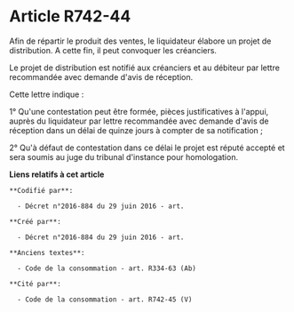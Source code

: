 # Article R742-44

Afin de répartir le produit des ventes, le liquidateur élabore un projet de distribution. A cette fin, il peut convoquer les
créanciers.

Le projet de distribution est notifié aux créanciers et au débiteur par lettre recommandée avec demande d'avis de réception.

Cette lettre indique :

1° Qu'une contestation peut être formée, pièces justificatives à l'appui, auprès du liquidateur par lettre recommandée avec
demande d'avis de réception dans un délai de quinze jours à compter de sa notification ;

2° Qu'à défaut de contestation dans ce délai le projet est réputé accepté et sera soumis au juge du tribunal d'instance pour
homologation.

**Liens relatifs à cet article**

	**Codifié par**:

	  - Décret n°2016-884 du 29 juin 2016 - art.

	**Créé par**:

	  - Décret n°2016-884 du 29 juin 2016 - art.

	**Anciens textes**:

	  - Code de la consommation - art. R334-63 (Ab)

	**Cité par**:

	  - Code de la consommation - art. R742-45 (V)
